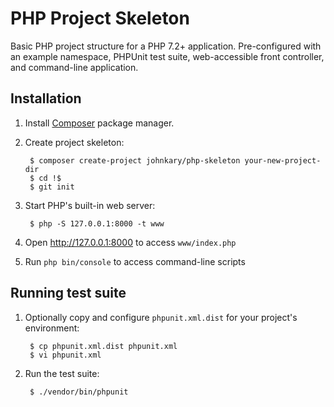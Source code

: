 # PHP Project Skeleton

Basic PHP project structure for a PHP 7.2+ application. Pre-configured with an
example namespace, PHPUnit test suite, web-accessible front controller, and
command-line application.

## Installation

1. Install [Composer](http://getcomposer.org/) package manager.
2. Create project skeleton:

        $ composer create-project johnkary/php-skeleton your-new-project-dir
        $ cd !$
        $ git init

3. Start PHP's built-in web server:

        $ php -S 127.0.0.1:8000 -t www

4. Open <http://127.0.0.1:8000> to access `www/index.php`
5. Run `php bin/console` to access command-line scripts

## Running test suite

1. Optionally copy and configure `phpunit.xml.dist` for your project's
environment:

        $ cp phpunit.xml.dist phpunit.xml
        $ vi phpunit.xml

2. Run the test suite:

        $ ./vendor/bin/phpunit
